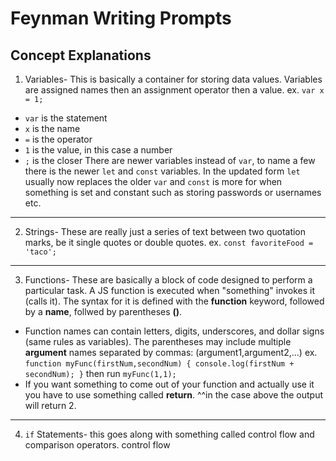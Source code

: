 # Feynman Writing Prompts

## Concept Explanations

1. Variables- This is basically a container for storing data values. Variables are assigned names then an assignment operator then a value. 
ex. `var x = 1;`
* `var` is the statement
* `x` is the name
* `=` is the operator
* `1` is the value, in this case a number
* `;` is the closer 
There are newer variables instead of `var`, to name a few there is the newer `let` and `const` variables. In the updated form `let` usually now replaces the older `var` and `const` is more for when something is set and constant such as storing passwords or usernames etc. 
----
2. Strings- These are really just a series of text between two quotation marks, be it single quotes or double quotes. 
ex. `const favoriteFood = 'taco';`
----
3. Functions- These are basically a block of code designed to perform a particular task. A JS function is executed when "something" invokes it (calls it). The syntax for it is defined with the __function__ keyword, followed by a __name__, follwed by parentheses __()__. 
* Function names can contain letters, digits, underscores, and dollar signs (same rules as variables). The parentheses may include multiple __argument__ names separated by commas: (argument1,argument2,...)
ex. 
`function myFunc(firstNum,secondNum) { console.log(firstNum + secondNum); }`
then run `myFunc(1,1);`
* If you want something to come out of your function and actually use it you have to use something called __return__. ^^in the case above the output will return 2.
----
4. `if` Statements- this goes along with something called control flow and comparison operators. control flow